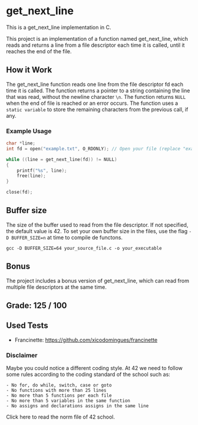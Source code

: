 
# get_next_line

This is a get_next_line implementation in C.

This project is an implementation of a function named get_next_line, which reads and returns a line from a file descriptor each time it is called, until it reaches the end of the file.

## How it Work

The get_next_line function reads one line from the file descriptor fd each time it is called.
The function returns a pointer to a string containing the line that was read, without the newline character `\n`.
The function returns `NULL` when the end of file is reached or an error occurs.
The function uses a `static variable` to store the remaining characters from the previous call, if any.

### Example Usage

```c
char *line;
int fd = open("example.txt", O_RDONLY); // Open your file (replace "example.txt" with your file name)

while ((line = get_next_line(fd)) != NULL)
{
    printf("%s", line);
    free(line);
}

close(fd);
``` 

## Buffer size
The size of the buffer used to read from the file descriptor. If not specified, the default value is 42.
To set your own buffer size in the files, use the flag `-D BUFFER_SIZE=n` at time to compile de functons.

`gcc -D BUFFER_SIZE=64 your_source_file.c -o your_executable` 

## Bonus

The project includes a bonus version of get_next_line, which can read from multiple file descriptors at the same time.

## Grade: 125 / 100

## Used Tests
- Francinette: https://github.com/xicodomingues/francinette

### Disclaimer

Maybe you could notice a different coding style. At 42 we need to follow some rules according to the coding standard of the school such as:
```
- No for, do while, switch, case or goto 
- No functions with more than 25 lines 
- No more than 5 functions per each file
- No more than 5 variables in the same function
- No assigns and declarations assigns in the same line
```
Click here to read the norm file of 42 school.
